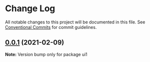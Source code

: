 # Change Log

All notable changes to this project will be documented in this file.
See [Conventional Commits](https://conventionalcommits.org) for commit guidelines.

## [0.0.1](https://github.com/Mathias54/lernajs-fixed/compare/v1.0.0...v0.0.1) (2021-02-09)

**Note:** Version bump only for package ui1

